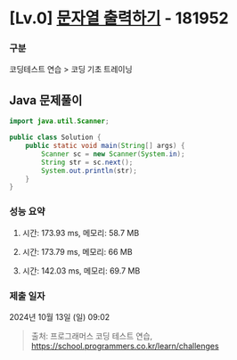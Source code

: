# [Lv.0] [문자열 출력하기](https://school.programmers.co.kr/learn/courses/30/lessons/181952?language=java) - 181952 

### 구분

코딩테스트 연습 > 코딩 기초 트레이닝

## Java 문제풀이

```java
import java.util.Scanner;

public class Solution {
    public static void main(String[] args) {
        Scanner sc = new Scanner(System.in);
        String str = sc.next();
        System.out.println(str);
    }
}
```

### 성능 요약

1. 시간: 173.93 ms, 메모리: 58.7 MB

2. 시간: 173.79 ms, 메모리: 66 MB
3. 시간: 142.03 ms, 메모리: 69.7 MB

### 제출 일자

2024년 10월 13일 (일) 09:02

> 출처: 프로그래머스 코딩 테스트 연습, https://school.programmers.co.kr/learn/challenges